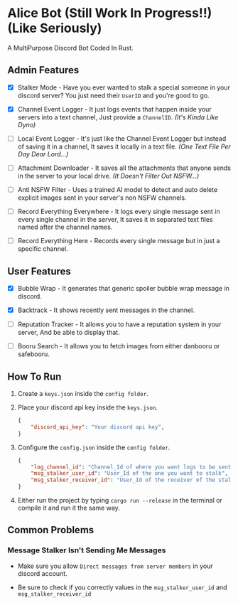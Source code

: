 # Alice Bot (Still Work In Progress!!) (Like Seriously)

A MultiPurpose Discord Bot Coded In Rust.

## Admin Features

- [x] Stalker Mode - Have you ever wanted to stalk a special someone in your discord server? You just need their ```UserID``` and you're good to go.
  
- [x] Channel Event Logger - It just logs events that happen inside your servers into a text channel, Just provide a ```ChannelID```. *(It's Kinda Like Dyno)*
  
- [ ] Local Event Logger - It's just like the Channel Event Logger but instead of saving it in a channel, It saves it locally in a text file. *(One Text File Per Day Dear Lord...)*
  
- [ ] Attachment Downloader - It saves all the attachments that anyone sends in the server to your local drive. *(It Doesn't Filter Out NSFW...)*
  
- [ ] Anti NSFW Filter - Uses a trained AI model to detect and auto delete explicit images sent in your server's non NSFW channels.
  
- [ ] Record Everything Everywhere - It logs every single message sent in every single channel in the server, It saves it in separated text files named after the channel names.
  
- [ ] Record Everything Here - Records every single message but in just a specific channel.

## User Features

- [x] Bubble Wrap - It generates that generic spoiler bubble wrap message in discord.
  
- [x] Backtrack - It shows recently sent messages in the channel.

- [ ] Reputation Tracker - It allows you to have a reputation system in your server, And be able to display that.

- [ ] Booru Search - It allows you to fetch images from either danbooru or safebooru.
  
## How To Run

1. Create a `keys.json` inside the `config folder`.

2. Place your discord api key inside the `keys.json`.

    ```json
    {
        "discord_api_key": "Your discord api key",
    }
    ```

3. Configure the `config.json` inside the `config folder`.

    ```json
    {
        "log_channel_id": "Channel_Id of where you want logs to be sent",
        "msg_stalker_user_id": "User_Id of the one you want to stalk",
        "msg_stalker_receiver_id": "User_Id of the receiver of the stalk messages"
    }
    ```

4. Either run the project by typing `cargo run --release` in the terminal or compile it and run it the same way.

## Common Problems

### Message Stalker Isn't Sending Me Messages

- Make sure you allow ```Direct messages from server members``` in your discord account.
  
- Be sure to check if you correctly values in the ```msg_stalker_user_id``` and ```msg_stalker_receiver_id```
